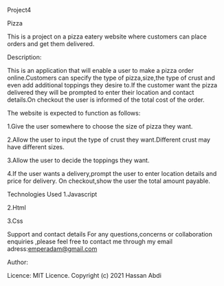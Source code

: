  Project4
 
 Pizza
 
This is a project on a pizza eatery website where customers can place orders and get them delivered.

Description:
  
  This is an application that will enable a user to make a pizza order online.Customers can specify the type of pizza,size,the type of crust and even add additional toppings they desire to.If the customer want the pizza delivered they will be prompted to enter their location and contact details.On checkout the user is informed of the total cost of the order.

 The website is expected to function as follows:

1.Give the user somewhere to choose the size of pizza they want.


2.Allow the user to input the type of crust they want.Different crust may have different sizes.


3.Allow the user to decide the toppings they want.


4.If the user wants a delivery,prompt the user to enter location details and price for delivery.
On checkout,show the user the total amount payable.

Technologies Used
1.Javascript

2.Html

3.Css

Support and contact details
For any questions,concerns or collaboration enquiries ,please feel free to contact me through my email adress:emperadam@gmail.com

Author:

Licence:
MIT Licence. Copyright (c) 2021 Hassan Abdi


